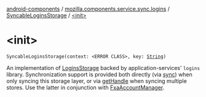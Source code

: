 [android-components](../../index.md) / [mozilla.components.service.sync.logins](../index.md) / [SyncableLoginsStorage](index.md) / [&lt;init&gt;](./-init-.md)

# &lt;init&gt;

`SyncableLoginsStorage(context: <ERROR CLASS>, key: `[`String`](https://kotlinlang.org/api/latest/jvm/stdlib/kotlin/-string/index.html)`)`

An implementation of [LoginsStorage](../../mozilla.components.concept.storage/-logins-storage/index.md) backed by application-services' `logins` library.
Synchronization support is provided both directly (via [sync](sync.md)) when only syncing this storage layer,
or via [getHandle](get-handle.md) when syncing multiple stores. Use the latter in conjunction with [FxaAccountManager](#).

